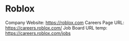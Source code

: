 # Roblox

Company Website: https://roblox.com
Careers Page URL: https://careers.roblox.com/
Job Board URL temp: https://careers.roblox.com/jobs